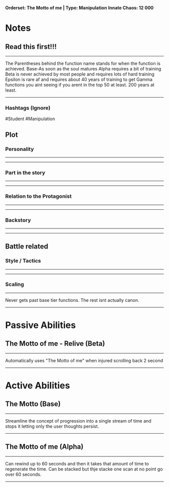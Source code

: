 **Orderset: The Motto of me  | Type: Manipulation**
**Innate Chaos:  12 000**

# Notes
## Read this first!!!
___
The Parentheses behind the function name stands for when the function is achieved.
Base-As soon as the soul matures
Alpha requires a bit of training 
Beta is never achieved by most people and requires lots of hard training
Epsilon is rare af and requires about 40 years of training to get
Gamma functions you aint seeing if you arent in the top 50 at least. 200 years at least.
___
### Hashtags (Ignore)
#Student 
#Manipulation 


## Plot
### Personality
___

___
### Part in the story
___

___
### Relation to the Protagonist
___

___
### Backstory
___

___

## Battle related

### Style / Tactics
___

___
### Scaling 
___
Never gets past base tier functions. The rest isnt actually canon.
___


# Passive Abilities
## The Motto of me - Relive (Beta)
___
Automatically uses "The Motto of me" when injured scrolling back 2 second
___


# Active Abilities
## The Motto (Base)
___
Streamline the concept of progression into a single stream of time and stops it letting only the user thoughts persist.
___
## The Motto of me (Alpha)
___
Can rewind up to 60 seconds and then it takes that amount of time to regenerate the time. Can be stacked but thje stacke one scan at no point go over 60 seconds.
___

